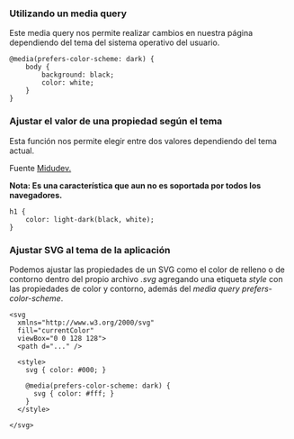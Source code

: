 ### Utilizando un media query

Este media query nos permite realizar cambios en nuestra página dependiendo del tema del sistema operativo del usuario.

```
@media(prefers-color-scheme: dark) {
	body {
		background: black;
		color: white;
	}
}
```
### Ajustar el valor de una propiedad según el tema

Esta función nos permite elegir entre dos valores dependiendo del tema actual.

Fuente [Midudev.](https://x.com/midudev/status/1714228713074655420)

**Nota: Es una característica que aun no es soportada por todos los navegadores.**

```
h1 {
	color: light-dark(black, white);
}
```
### Ajustar SVG al tema de la aplicación

Podemos ajustar las propiedades de un SVG como el color de relleno o de contorno dentro del propio archivo *.svg* agregando una etiqueta *style* con las propiedades de color y contorno, además del *media query prefers-color-scheme*.


```
<svg
  xmlns="http://www.w3.org/2000/svg"
  fill="currentColor"
  viewBox="0 0 128 128">		
  <path d="..." />

  <style>
    svg { color: #000; }

	@media(prefers-color-scheme: dark) {
	  svg { color: #fff; }
	}
  </style>

</svg>
```